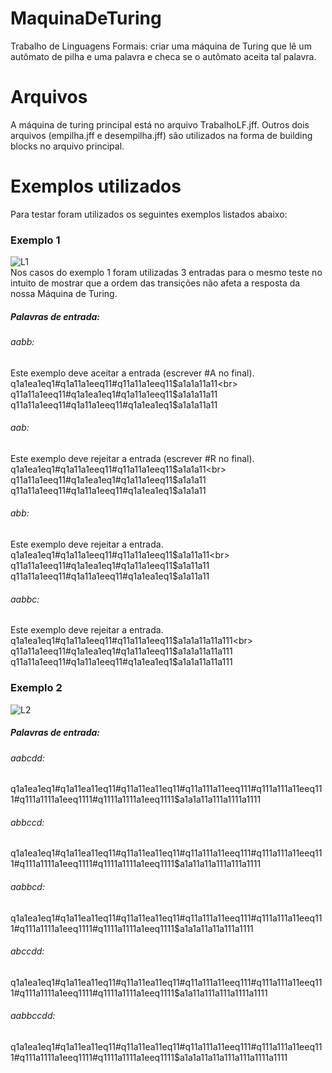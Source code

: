 # MaquinaDeTuring
Trabalho de Linguagens Formais: criar uma máquina de Turing que lê um autômato de pilha e uma palavra e checa se o autômato aceita tal palavra.


# Arquivos
A máquina de turing principal está no arquivo TrabalhoLF.jff. 
Outros dois arquivos (empilha.jff e desempilha.jff) são utilizados na forma de building blocks no arquivo principal.

# Exemplos utilizados
Para testar foram utilizados os seguintes exemplos listados abaixo:

### Exemplo 1
![L1](https://i.ibb.co/W6312MR/l1.gif)
<br>
Nos casos do exemplo 1 foram utilizadas 3 entradas para o mesmo teste no intuito de mostrar que a ordem das transições não afeta a resposta da nossa Máquina de Turing.

##### Palavras de entrada:

###### aabb:
Este exemplo deve aceitar a entrada (escrever #A no final).<br>
q1a1ea1eq1#q1a11a1eeq11#q11a11a1eeq11$a1a1a11a11<br>
q11a11a1eeq11#q1a1ea1eq1#q1a11a1eeq11$a1a1a11a11<br>
q11a11a1eeq11#q1a11a1eeq11#q1a1ea1eq1$a1a1a11a11<br>

###### aab:
Este exemplo deve rejeitar a entrada (escrever #R no final).<br>
q1a1ea1eq1#q1a11a1eeq11#q11a11a1eeq11$a1a1a11<br>
q11a11a1eeq11#q1a1ea1eq1#q1a11a1eeq11$a1a1a11<br>
q11a11a1eeq11#q1a11a1eeq11#q1a1ea1eq1$a1a1a11<br>

###### abb:
Este exemplo deve rejeitar a entrada.<br>
q1a1ea1eq1#q1a11a1eeq11#q11a11a1eeq11$a1a11a11<br>
q11a11a1eeq11#q1a1ea1eq1#q1a11a1eeq11$a1a11a11<br>
q11a11a1eeq11#q1a11a1eeq11#q1a1ea1eq1$a1a11a11<br>

###### aabbc:
Este exemplo deve rejeitar a entrada.<br>
q1a1ea1eq1#q1a11a1eeq11#q11a11a1eeq11$a1a1a11a11a111<br>
q11a11a1eeq11#q1a1ea1eq1#q1a11a1eeq11$a1a1a11a11a111<br>
q11a11a1eeq11#q1a11a1eeq11#q1a1ea1eq1$a1a1a11a11a111<br>

### Exemplo 2

![L2](https://i.ibb.co/fSXHX1V/l2.gif)

##### Palavras de entrada:

###### aabcdd:
q1a1ea1eq1#q1a11ea11eq11#q11a11ea11eq11#q11a111a11eeq111#q111a111a11eeq111#q111a1111a1eeq1111#q1111a1111a1eeq1111$a1a1a11a111a1111a1111

###### abbccd:
q1a1ea1eq1#q1a11ea11eq11#q11a11ea11eq11#q11a111a11eeq111#q111a111a11eeq111#q111a1111a1eeq1111#q1111a1111a1eeq1111$a1a11a11a111a111a1111

###### aabbcd:
q1a1ea1eq1#q1a11ea11eq11#q11a11ea11eq11#q11a111a11eeq111#q111a111a11eeq111#q111a1111a1eeq1111#q1111a1111a1eeq1111$a1a1a11a11a111a1111

###### abccdd:
q1a1ea1eq1#q1a11ea11eq11#q11a11ea11eq11#q11a111a11eeq111#q111a111a11eeq111#q111a1111a1eeq1111#q1111a1111a1eeq1111$a1a11a111a111a1111a1111

###### aabbccdd:
q1a1ea1eq1#q1a11ea11eq11#q11a11ea11eq11#q11a111a11eeq111#q111a111a11eeq111#q111a1111a1eeq1111#q1111a1111a1eeq1111$a1a1a11a11a111a111a1111a1111
